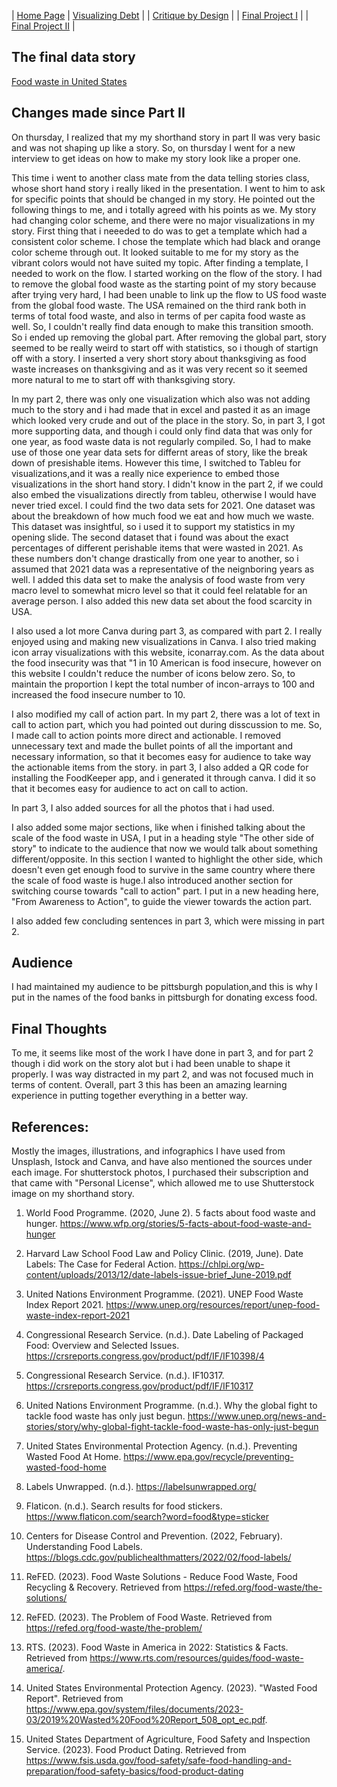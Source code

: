 

| [Home Page]((https://usr1995.github.io/Rauf_Portfolio/))
| [Visualizing Debt](visualizing-government-debt.md) |
| [Critique by Design](critique-by-design.md) |
| [Final Project I](final-project-part-one.md)   |
| [Final Project II](final-project-part-two.md) |

## The final data story

[Food waste in United States](https://carnegie-mellon.shorthandstories.com/intergovernmental-organisation-annual-report/
)



## Changes made since Part II
On thursday, I realized that my my shorthand story in part II was very basic and was not shaping up like a story. So, on thursday I went for a new interview to get ideas on how to make my story look like a proper one. 

This time i went to another class mate from the data telling stories class, whose short hand story i really liked in the presentation. I went to him to ask for specific points that should be changed in my story. He pointed out the following things to me, and i totally agreed with his points as we.
My story had changing color scheme, and there were no major visualizations in my story. 
First thing that i neeeded to do was to get a template which had a consistent color scheme. I chose the template which had black and orange color scheme through out. It looked suitable to me for my story as the vibrant colors would not have suited my topic. 
After finding a template, I needed to work on the flow. I started working on the flow of the story. I had to remove the global food waste as the starting point of my story because after trying very hard, I had been unable to link up the flow to US food waste from the global food waste. The USA remained on the third rank both in terms of total food waste, and also in terms of per capita food waste as well. So, I couldn't really find data enough to make this transition smooth. So i ended up removing the global part. After removing the global part, story seemed to be really weird to start off with statistics, so i though of startign off with a story. I inserted a very short story about thanksgiving as food waste increases on thanksgiving and as it was very recent so it seemed more natural to me to start off with thanksgiving story.

In my part 2, there was only one visualization which also was not adding much to the story and i had made that in excel and pasted it as an image which looked very crude and out of the place in the story. So, in part 3, I got more supporting data, and though i could only find data that was only for one year, as food waste data is not regularly compiled. So, I had to make use of those one year data sets for differnt areas of story, like the break down of presishable items. However this time, I switched to Tableu for visualizations,and it was a really nice experience to embed those visualizations in the short hand story. I didn't know in the part 2, if we could also embed the visualizations directly from tableu, otherwise I would have never tried excel. 
I could find the two data sets for 2021. One dataset was about the breakdown of how much food we eat and how much we waste. This dataset was insightful, so i used it to support my statistics in my opening slide. The second dataset that i found was about the exact percentages of different perishable items that were wasted in 2021. As these numbers don't change drastically from one year to another, so i assumed that 2021 data was a representative of the neignboring years as well. I added this data set to make the analysis of food waste from very macro level to somewhat micro level so that it could feel relatable for an average person. I also added this new data set about the food scarcity in USA. 

I also used a lot more Canva during part 3, as compared with part 2. I really enjoyed using and making new visualizations in Canva. I also tried making icon array visualizations with this website, iconarray.com. As the data about the food insecurity was that "1 in 10 American is food insecure, however on this website I couldn't reduce the number of icons below zero. So, to maintain the proportion I kept the total number of incon-arrays to 100 and increased the food insecure number to 10. 

I also modified my call of action part. In my part 2, there was a lot of text in call to action part, which you had pointed out during disscussion to me. So, I made call to action points more direct and actionable. I removed unnecessary text and made the bullet points of all the important and necessary information, so that it becomes easy for audience to take way the actionable items from the story. in part 3, I also added a QR code for installing the FoodKeeper app, and i generated it through canva. I did it so that it becomes easy for audience to act on call to action. 

In part 3, I also added sources for all the photos that i had used.  

I also added some major sections, like when i finished talking about the scale of the food waste in USA, I put in a heading style "The other side of story" to indicate to the audience that now we would talk about something different/opposite. In this section I wanted to highlight the other side, which doesn't even get enough food to survive in the same country where there the scale of food waste is huge.I also introduced another section for switching course towards "call to action" part. I put in a new heading here, "From Awareness to Action", to guide the viewer towards the action part. 

I also added few concluding sentences in part 3, which were missing in part 2. 


## Audience
I had maintained my audience to be pittsburgh population,and this is why I put in the names of the food banks in pittsburgh for donating excess food. 

## Final Thoughts
To me, it seems like most of the work I have done in part 3, and for part 2 though i did work on the story alot but i had been unable to shape it properly. I was way distracted in my part 2, and was not focused much in terms of content.  Overall, part 3 this has been an amazing learning experience in putting together everything in a better way. 



## References: 
Mostly the images, illustrations, and infographics I have used from Unsplash, Istock and Canva, and have also mentioned the sources under each image. For shutterstock photos, I purchased their subscription and that came with "Personal License", which allowed me to use Shutterstock image on my shorthand story. 

1. World Food Programme. (2020, June 2). 5 facts about food waste and hunger. https://www.wfp.org/stories/5-facts-about-food-waste-and-hunger

2. Harvard Law School Food Law and Policy Clinic. (2019, June). Date Labels: The Case for Federal Action. https://chlpi.org/wp-content/uploads/2013/12/date-labels-issue-brief_June-2019.pdf

3. United Nations Environment Programme. (2021). UNEP Food Waste Index Report 2021. https://www.unep.org/resources/report/unep-food-waste-index-report-2021

4. Congressional Research Service. (n.d.). Date Labeling of Packaged Food: Overview and Selected Issues. https://crsreports.congress.gov/product/pdf/IF/IF10398/4

5. Congressional Research Service. (n.d.). IF10317. https://crsreports.congress.gov/product/pdf/IF/IF10317

6. United Nations Environment Programme. (n.d.). Why the global fight to tackle food waste has only just begun. https://www.unep.org/news-and-stories/story/why-global-fight-tackle-food-waste-has-only-just-begun

7. United States Environmental Protection Agency. (n.d.). Preventing Wasted Food At Home. https://www.epa.gov/recycle/preventing-wasted-food-home

8. Labels Unwrapped. (n.d.). https://labelsunwrapped.org/

9. Flaticon. (n.d.). Search results for food stickers. https://www.flaticon.com/search?word=food&type=sticker

10. Centers for Disease Control and Prevention. (2022, February). Understanding Food Labels. https://blogs.cdc.gov/publichealthmatters/2022/02/food-labels/

11. ReFED. (2023). Food Waste Solutions - Reduce Food Waste, Food Recycling & Recovery. Retrieved from https://refed.org/food-waste/the-solutions/

12. ReFED. (2023). The Problem of Food Waste. Retrieved from https://refed.org/food-waste/the-problem/

13. RTS. (2023). Food Waste in America in 2022: Statistics & Facts. Retrieved from https://www.rts.com/resources/guides/food-waste-america/.

14. United States Environmental Protection Agency. (2023). "Wasted Food Report". Retrieved from https://www.epa.gov/system/files/documents/2023-03/2019%20Wasted%20Food%20Report_508_opt_ec.pdf.

15. United States Department of Agriculture, Food Safety and Inspection Service. (2023). Food Product Dating. Retrieved from https://www.fsis.usda.gov/food-safety/safe-food-handling-and-preparation/food-safety-basics/food-product-dating

